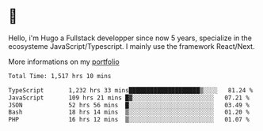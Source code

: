 # 👋 

Hello, i'm Hugo a Fullstack developper since now 5 years, specialize in the ecosysteme JavaScript/Typescript. I mainly use the framework React/Next.

More informations on my [portfolio](https://hcampos.fr)

<!--START_SECTION:waka-->

```txt
Total Time: 1,517 hrs 10 mins

TypeScript       1,232 hrs 33 mins████████████████████▒░░░░   81.24 %
JavaScript       109 hrs 21 mins █▓░░░░░░░░░░░░░░░░░░░░░░░   07.21 %
JSON             52 hrs 56 mins  █░░░░░░░░░░░░░░░░░░░░░░░░   03.49 %
Bash             18 hrs 14 mins  ▒░░░░░░░░░░░░░░░░░░░░░░░░   01.20 %
PHP              16 hrs 12 mins  ▒░░░░░░░░░░░░░░░░░░░░░░░░   01.07 %
```

<!--END_SECTION:waka-->
